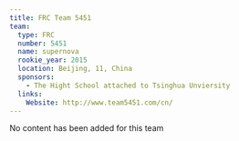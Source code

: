 ```yaml
---
title: FRC Team 5451
team:
  type: FRC
  number: 5451
  name: supernova
  rookie_year: 2015
  location: Beijing, 11, China
  sponsors:
    - The Hight School attached to Tsinghua Unviersity
  links:
    Website: http://www.team5451.com/cn/
---
```

No content has been added for this team